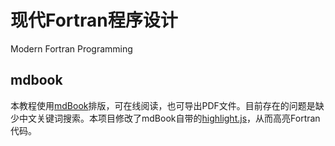 # 现代Fortran程序设计

Modern Fortran Programming


## mdbook
本教程使用[mdBook](https://github.com/rust-lang/mdBook)排版，可在线阅读，也可导出PDF文件。目前存在的问题是缺少中文关键词搜索。本项目修改了mdBook自带的[highlight.js](https://highlightjs.org/)，从而高亮Fortran代码。


